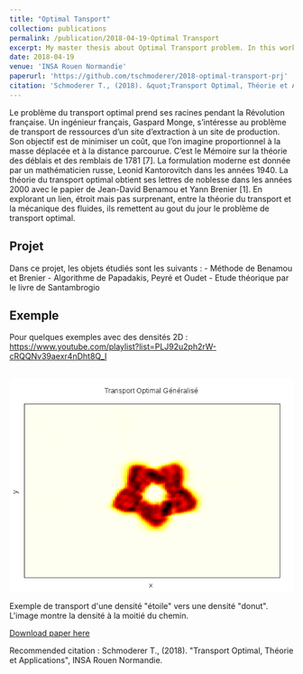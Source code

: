```yaml
---
title: "Optimal Tansport"
collection: publications
permalink: /publication/2018-04-19-Optimal Transport
excerpt: My master thesis about Optimal Transport problem. In this work we present the theoritical results of optimal transport theory. Then we focus on implementation of algorithm dedicated to compute the optimal path between 1D or 2D probabiblity density. Last example shows application to image morphing.
date: 2018-04-19
venue: 'INSA Rouen Normandie'
paperurl: 'https://github.com/tschmoderer/2018-optimal-transport-prj'
citation: 'Schmoderer T., (2018). &quot;Transport Optimal, Théorie et Applications&quot;, INSA Rouen Normandie.'
---
```

Le problème du transport optimal prend ses racines pendant la Révolution française. Un ingénieur français, Gaspard Monge, s’intéresse au problème de transport de ressources d’un site d’extraction à un site de production. Son objectif est de minimiser un coût, que l’on imagine proportionnel à la masse déplacée et à la distance parcourue. C’est le Mémoire sur la théorie des déblais et des remblais de 1781 [7]. La formulation moderne est donnée par un mathématicien russe, Leonid Kantorovitch dans les années 1940. La théorie du transport optimal obtient ses lettres de noblesse dans les années 2000 avec le papier de Jean-David
Benamou et Yann Brenier [1]. En explorant un lien, étroit mais pas surprenant, entre la théorie du transport et la mécanique des fluides, ils remettent au gout du jour le problème de transport optimal.

## Projet 
Dans ce projet, les objets étudiés sont les suivants : 
	- Méthode de Benamou et Brenier 
	- Algorithme de Papadakis, Peyré et Oudet
	- Etude théorique par le livre de Santambrogio
	
## Exemple 
Pour quelques exemples avec des densités 2D : https://www.youtube.com/playlist?list=PLJ92u2ph2rW-cRQQNv39aexr4nDht8Q_I

<br/><img src='/images/publications/OT_example.png'>

Exemple de transport d'une densité "étoile" vers une densité "donut". L'image montre la densité à la moitié du chemin. 

[Download paper here](http://tschmoderer.github.io/files/rapport_optimal_transport.pdf)

Recommended citation : Schmoderer T., (2018). &quot;Transport Optimal, Théorie et Applications&quot;, INSA Rouen Normandie.
